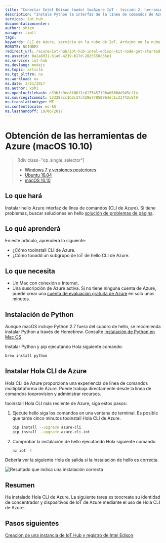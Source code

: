 ```yaml
---
title: "Conectar Intel Edison (nodo) tooAzure IoT - lección 2: herramientas de Azure (macOS) | Documentos de Microsoft"
description: "Instale Python la interfaz de la línea de comandos de Azure (CLI de Azure) en Mac OS."
services: iot-hub
documentationcenter: 
author: shizn
manager: timtl
tags: 
keywords: CLI de Azure, servicio en la nube de IoT, Arduino en la nube
ROBOTS: NOINDEX
redirect_url: /azure/iot-hub/iot-hub-intel-edison-kit-node-get-started
ms.assetid: 8a2a8031-b1a6-4219-b17d-2825550c35e1
ms.service: iot-hub
ms.devlang: nodejs
ms.topic: article
ms.tgt_pltfrm: na
ms.workload: na
ms.date: 3/21/2017
ms.author: xshi
ms.openlocfilehash: e33b3c9ee8f06f1c6175457f98a0600dd945cf1b
ms.sourcegitcommit: 523283cc1b3c37c428e77850964dc1c33742c5f0
ms.translationtype: MT
ms.contentlocale: es-ES
ms.lasthandoff: 10/06/2017
---
```

# <a name="get-azure-tools-macos-1010"></a>Obtención de las herramientas de Azure (macOS 10.10)
> [!div class="op_single_selector"]
> * [Windows 7 y versiones posteriores][windows]
> * [Ubuntu 16.04][ubuntu]
> * [macOS 10.10][macos]

## <a name="what-you-will-do"></a>Lo que hará
Instalar hello Azure interfaz de línea de comandos (CLI de Azure). Si tiene problemas, buscar soluciones en hello [solución de problemas de página][troubleshooting].

## <a name="what-you-will-learn"></a>Lo qué aprenderá
En este artículo, aprenderá lo siguiente:
* ¿Cómo tooinstall CLI de Azure.
* ¿Cómo tooadd un subgrupo de IoT de hello CLI de Azure.

## <a name="what-you-need"></a>Lo que necesita
* Un Mac con conexión a Internet.
* Una suscripción de Azure activa. Si no tiene ninguna cuenta de Azure, puede crear una [cuenta de evaluación gratuita de Azure](http://azure.microsoft.com/pricing/free-trial/) en solo unos minutos.

## <a name="install-python"></a>Instalación de Python
Aunque macOS incluye Python 2.7 fuera del cuadro de hello, se recomienda instalar Python a través de Homebrew. Consulte [Instalación de Python en Mac OS](http://docs.python-guide.org/en/latest/starting/install/osx/).

Instalar Python y pip ejecutando Hola siguiente comando:

```bash
brew install python
```

## <a name="install-hello-azure-cli"></a>Instalar Hola CLI de Azure
Hola CLI de Azure proporciona una experiencia de línea de comandos multiplataforma de Azure. Puede trabaja directamente desde la línea de comandos tooprovision y administrar recursos. 

tooinstall Hola CLI más reciente de Azure, siga estos pasos:

1. Ejecute hello siga los comandos en una ventana de terminal. Es posible que tarde cinco minutos tooinstall Hola CLI de Azure.

   ```bash
   pip install --upgrade azure-cli
   pip install --upgrade azure-cli-iot
   ```
2. Comprobar la instalación de hello ejecutando Hola siguiente comando:

   ```bash
   az iot -h
   ```

Debería ver la siguiente Hola de salida si la instalación de hello es correcta.

![Resultado que indica una instalación correcta](media/iot-hub-intel-edison-lessons/lesson2/az_iot_help_osx.png)

## <a name="summary"></a>Resumen
Ha instalado Hola CLI de Azure. La siguiente tarea es toocreate su identidad de concentrador y dispositivos de IoT de Azure mediante el uso de Hola CLI de Azure.

## <a name="next-steps"></a>Pasos siguientes
[Creación de una instancia de IoT Hub y registro de Intel Edison][create-your-iot-hub-and-register-intel-edison]
<!-- Images and links -->

[troubleshooting]: iot-hub-intel-edison-kit-node-troubleshooting.md
[create-your-iot-hub-and-register-intel-edison]: iot-hub-intel-edison-kit-node-lesson2-prepare-azure-iot-hub.md
[windows]: iot-hub-intel-edison-kit-node-lesson2-get-azure-tools-win32.md
[ubuntu]: iot-hub-intel-edison-kit-node-lesson2-get-azure-tools-ubuntu.md
[macos]: iot-hub-intel-edison-kit-node-lesson2-get-azure-tools-mac.md
